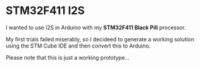 # STM32F411 I2S

I wanted to use I2S in Arduino with my __STM32F411 Black Pill__ processor.

My first trials failed miserably, so I decideed to generate a working solution using the STM Cube IDE and then convert this to Arduino.

Please note that this is just a working prototype...

